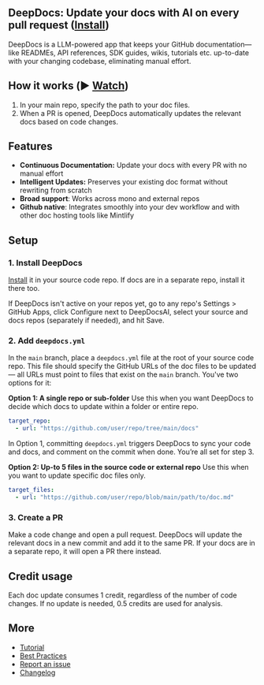 ## DeepDocs: Update your docs with AI on every pull request ([Install](https://github.com/marketplace/deepdocsai))
<!--  -->
DeepDocs is a LLM-powered app that keeps your GitHub documentation—like READMEs, API references, SDK guides, wikis, tutorials etc. up-to-date with your changing codebase, eliminating manual effort.


## How it works (▶️ [Watch](https://rb.gy/5jj1yp))
<!--  -->
1. In your main repo, specify the path to your doc files.
2. When a PR is opened, DeepDocs automatically updates the relevant docs based on code changes.
  

## Features
<!--  -->
- **Continuous Documentation:** Update your docs with every PR with no manual effort
- **Intelligent Updates:** Preserves your existing doc format without rewriting from scratch 
- **Broad support**: Works across mono and external repos
- **Github native**: Integrates smoothly into your dev workflow and with other doc hosting tools like Mintlify


## Setup
<!--  -->
### 1. Install DeepDocs  
[Install](https://github.com/marketplace/deepdocsai) it in your source code repo. If docs are in a separate repo, install it there too.

If DeepDocs isn't active on your repos yet, go to any repo's Settings > GitHub Apps, click Configure next to DeepDocsAI, select your source and docs repos (separately if needed), and hit Save.

### 2. Add `deepdocs.yml`  
In the `main` branch, place a `deepdocs.yml` file at the root of your source code repo. This file should specify the GitHub URLs of the doc files to be updated — all URLs must point to files that exist on the `main` branch. You've two options for it:

**Option 1: A single repo or sub-folder**
Use this when you want DeepDocs to decide which docs to update within a folder or entire repo.
```yaml
target_repo:
  - url: "https://github.com/user/repo/tree/main/docs"
```
In Option 1, committing `deepdocs.yml` triggers DeepDocs to sync your code and docs, and comment on the commit when done. You’re all set for step 3.


**Option 2: Up-to 5 files in the source code or external repo**
Use this when you want to update specific doc files only.
```yaml
target_files:
  - url: "https://github.com/user/repo/blob/main/path/to/doc.md"
```


### 3. Create a PR
Make a code change and open a pull request. DeepDocs will update the relevant docs in a new commit and add it to the same PR. If your docs are in a separate repo, it will open a PR there instead.

## Credit usage
<!-- -->
Each doc update consumes 1 credit, regardless of the number of code changes. If no update is needed, 0.5 credits are used for analysis.

## More
<!-- -->
- [Tutorial](https://drive.google.com/file/d/1sCdnSdBkNu6D8PDAbc4qnvi0m_secmH3/view)
- [Best Practices](https://github.com/DeepDocsAI/Deep-docs/blob/main/Best_Practices.md)
- [Report an issue](https://github.com/DeepDocsAI/Deep-docs/issues)
- [Changelog](https://github.com/DeepDocsAI/Deep-docs/blob/main/Changelog.md)
